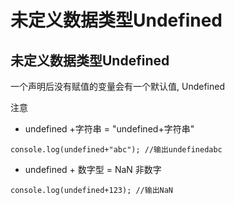 # 未定义数据类型Undefined

## 未定义数据类型Undefined

一个声明后没有赋值的变量会有一个默认值, Undefined

注意

* undefined +字符串 = "undefined+字符串"

`console.log(undefined+"abc"); //输出undefinedabc`

* undefined + 数字型 = NaN 非数字

`console.log(undefined+123); //输出NaN`
